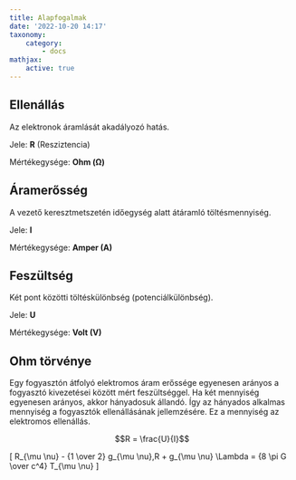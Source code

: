 ```yaml
---
title: Alapfogalmak
date: '2022-10-20 14:17'
taxonomy:
    category:
        - docs
mathjax:
    active: true
---
```


## Ellenállás
Az elektronok áramlását akadályozó hatás.

Jele: **R** (Resziztencia)

Mértékegysége: **Ohm (Ω)**

## Áramerősség
A vezető keresztmetszetén időegység alatt átáramló töltésmennyiség.

Jele: **I**

Mértékegysége: **Amper (A)**

## Feszültség
Két pont közötti töltéskülönbség (potenciálkülönbség).

Jele: **U**

Mértékegysége: **Volt (V)**

## Ohm törvénye
Egy fogyasztón átfolyó elektromos áram erőssége egyenesen arányos a fogyasztó kivezetései között mért feszültséggel.
Ha két mennyiség egyenesen arányos, akkor hányadosuk állandó.
Így az hányados alkalmas mennyiség a fogyasztók ellenállásának jellemzésére. Ez a mennyiség az elektromos ellenállás.

$$R = \frac{U}{I}$$

\[
R_{\mu \nu} - {1 \over 2} g_{\mu \nu}\,R + g_{\mu \nu} \Lambda = {8 \pi G \over c^4} T_{\mu \nu}
\]


